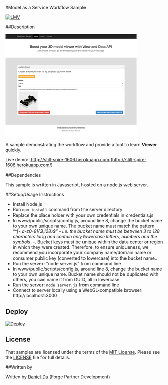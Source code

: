 #Model as a Service Workflow Sample

[![LMV](https://img.shields.io/badge/Viewer-v1.2.23-green.svg)](http://developer-autodesk.github.io/)

##Description

![](./maas.png)

A sample demonstrating the workflow and provide a tool to learn <b>Viewer</b> quickly.

Live demo: [http://still-spire-1606.herokuapp.com](http://still-spire-1606.herokuapp.com/)

##Dependencies

This sample is written in Javascript, hosted on a node.js web server.

##Setup/Usage Instructions


* Install Node.js
* Run `npm install` command from the server directory
* Replace the place holder with your own credentials in credentials.js
* In www/public/scripts/config.js, around line 8, change the bucket name to your own unique name. The bucket name must match the pattern  “^[-_.a-z0-9]{3,128}$” - i.e. the bucket name must be between 3 to 128 characters long and contain only lowercase letters, numbers and the symbols ._–.  Bucket keys must be unique within the data center or region in which they were created. Therefore, to ensure uniqueness, we recommend you incorporate your company name/domain name or consumer public key (converted to lowercase) into the bucket name..
* Run the server: "node server.js" from command line
* In www/public/scripts/config.js, around line 8, change the bucket name to your own unique name. Bucket name should not be duplicated with others, you can name it from GUID, all in lowercase.
* Run the server: `node server.js` from command line
* Connect to server locally using a WebGL-compatible browser: http://localhost:3000


## Deploy
[![Deploy](https://www.herokucdn.com/deploy/button.png)](https://heroku.com/deploy)

## License

That samples are licensed under the terms of the [MIT License](http://opensource.org/licenses/MIT). Please see the [LICENSE](LICENSE) file for full details.

##Written by

Written by [Daniel Du](http://adndevblog.typepad.com/cloud_and_mobile/daniel-du.html)   (Forge Partner Development)
